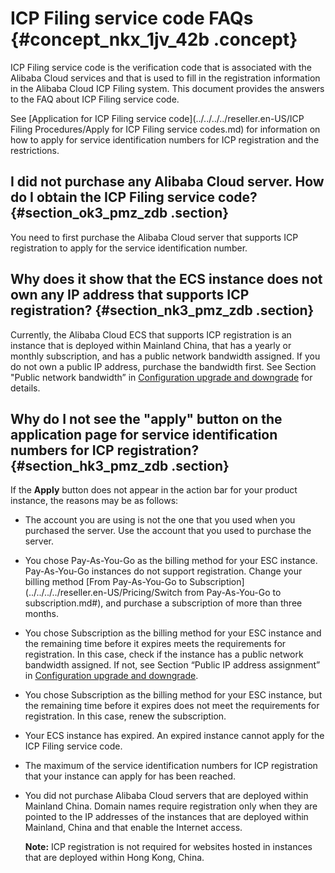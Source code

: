# ICP Filing service code FAQs {#concept_nkx_1jv_42b .concept}

ICP Filing service code is the verification code that is associated with the Alibaba Cloud services and that is used to fill in the registration information in the Alibaba Cloud ICP Filing system. This document provides the answers to the FAQ about ICP Filing service code.

See [Application for ICP Filing service code](../../../../reseller.en-US/ICP Filing Procedures/Apply for ICP Filing service codes.md) for information on how to apply for service identification numbers for ICP registration and the restrictions.

## I did not purchase any Alibaba Cloud server. How do I obtain the ICP Filing service code? {#section_ok3_pmz_zdb .section}

You need to first purchase the Alibaba Cloud server that supports ICP registration to apply for the service identification number.

## Why does it show that the ECS instance does not own any IP address that supports ICP registration? {#section_nk3_pmz_zdb .section}

Currently, the Alibaba Cloud ECS that supports ICP registration is an instance that is deployed within Mainland China, that has a yearly or monthly subscription, and has a public network bandwidth assigned. If you do not own a public IP address, purchase the bandwidth first. See Section "Public network bandwidth” in [Configuration upgrade and downgrade](https://help.aliyun.com/document_detail/25437.html) for details.

## Why do I not see the "apply" button on the application page for service identification numbers for ICP registration? {#section_hk3_pmz_zdb .section}

If the **Apply** button does not appear in the action bar for your product instance, the reasons may be as follows:

-   The account you are using is not the one that you used when you purchased the server. Use the account that you used to purchase the server.
-   You chose Pay-As-You-Go as the billing method for your ESC instance. Pay-As-You-Go instances do not support registration. Change your billing method [From Pay-As-You-Go to Subscription](../../../../reseller.en-US/Pricing/Switch from Pay-As-You-Go to subscription.md#), and purchase a subscription of more than three months.
-   You chose Subscription as the billing method for your ESC instance and the remaining time before it expires meets the requirements for registration. In this case, check if the instance has a public network bandwidth assigned. If not, see Section “Public IP address assignment” in [Configuration upgrade and downgrade](https://help.aliyun.com/document_detail/25437.html).
-   You chose Subscription as the billing method for your ESC instance, but the remaining time before it expires does not meet the requirements for registration. In this case, renew the subscription.
-   Your ECS instance has expired. An expired instance cannot apply for the ICP Filing service code.
-   The maximum of the service identification numbers for ICP registration that your instance can apply for has been reached.
-   You did not purchase Alibaba Cloud servers that are deployed within Mainland China. Domain names require registration only when they are pointed to the IP addresses of the instances that are deployed within Mainland, China and that enable the Internet access.

    **Note:** ICP registration is not required for websites hosted in instances that are deployed within Hong Kong, China.


